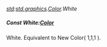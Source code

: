 _[std](../../modules/std/std-module.md):[std.graphics](../../modules/std/std-graphics.md).[Color](../../modules/std/std-graphics-color.md).White_
##### Const White:[Color](../../modules/std/std-graphics-color.md)
White. Equivalent to New Color( 1,1,1 ).
